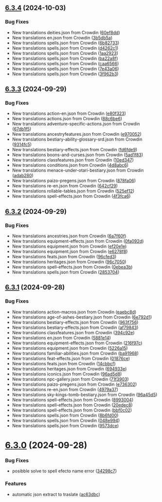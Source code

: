 ## [6.3.4](https://github.com/allnnde/pf2e-esp-translation/compare/v6.3.3...v6.3.4) (2024-10-03)


### Bug Fixes

* New translations deities.json from Crowdin ([60ef8dd](https://github.com/allnnde/pf2e-esp-translation/commit/60ef8dd503562af8b62bfae59b4e71352f6a4683))
* New translations en.json from Crowdin ([3b5db5a](https://github.com/allnnde/pf2e-esp-translation/commit/3b5db5aff31ff6d493c90833e63373ec5f2655f6))
* New translations spells.json from Crowdin ([6b82733](https://github.com/allnnde/pf2e-esp-translation/commit/6b82733298aceae10f99e9a63f982bf0d8ddec4c))
* New translations spells.json from Crowdin ([d4262c1](https://github.com/allnnde/pf2e-esp-translation/commit/d4262c16a39f361a3a4c73483b5ceb9e5ff62333))
* New translations spells.json from Crowdin ([1aa2923](https://github.com/allnnde/pf2e-esp-translation/commit/1aa2923eef65d541448f057b8dad93f5aed91605))
* New translations spells.json from Crowdin ([ba22a8f](https://github.com/allnnde/pf2e-esp-translation/commit/ba22a8f0e3eca634ab697f3d2a21cb32a2d96788))
* New translations spells.json from Crowdin ([caa6566](https://github.com/allnnde/pf2e-esp-translation/commit/caa656674b94a459624b793dc4258a54169b6adc))
* New translations spells.json from Crowdin ([7e43a06](https://github.com/allnnde/pf2e-esp-translation/commit/7e43a06310f6390fc32ce9ec5a9cc8ab2f5e8c6c))
* New translations spells.json from Crowdin ([3f962b3](https://github.com/allnnde/pf2e-esp-translation/commit/3f962b374b1b77e5d49f8e84c146c1ef3c6ddecd))



## [6.3.3](https://github.com/allnnde/pf2e-esp-translation/compare/v6.3.2...v6.3.3) (2024-09-29)


### Bug Fixes

* New translations action-en.json from Crowdin ([e80f323](https://github.com/allnnde/pf2e-esp-translation/commit/e80f32338b4255762d9c4db2c934f286cea4ceb8))
* New translations actions.json from Crowdin ([88c6be6](https://github.com/allnnde/pf2e-esp-translation/commit/88c6be663367081e867013a5b4cde151b10c925d))
* New translations adventure-specific-actions.json from Crowdin ([67db1f5](https://github.com/allnnde/pf2e-esp-translation/commit/67db1f518088966cea8abacd5ccbec549cf462a1))
* New translations ancestryfeatures.json from Crowdin ([e970052](https://github.com/allnnde/pf2e-esp-translation/commit/e9700520b63b5db165a87d4cacc9fc170ca3a200))
* New translations bestiary-ability-glossary-srd.json from Crowdin ([9314fc5](https://github.com/allnnde/pf2e-esp-translation/commit/9314fc5bfe9f852e90ca8667e36275424e6aac80))
* New translations bestiary-effects.json from Crowdin ([fd6fde9](https://github.com/allnnde/pf2e-esp-translation/commit/fd6fde94ba0611237c7d55d6ba4c408bf25f035e))
* New translations boons-and-curses.json from Crowdin ([5ad1f83](https://github.com/allnnde/pf2e-esp-translation/commit/5ad1f83a98cb855b279f013e14fcf0164503fd3b))
* New translations classfeatures.json from Crowdin ([10ed347](https://github.com/allnnde/pf2e-esp-translation/commit/10ed347c074b4ec3713c5c82620509b523661ae4))
* New translations conditions.json from Crowdin ([4d8abc6](https://github.com/allnnde/pf2e-esp-translation/commit/4d8abc6278bf7b610593d8f22805874c43630676))
* New translations menace-under-otari-bestiary.json from Crowdin ([adab280](https://github.com/allnnde/pf2e-esp-translation/commit/adab2805b483e77da0ee33bfa41622c0763e1976))
* New translations paizo-pregens.json from Crowdin ([878fa06](https://github.com/allnnde/pf2e-esp-translation/commit/878fa06f71b755ac0959e9d35329f5816dd4b439))
* New translations re-en.json from Crowdin ([642cf29](https://github.com/allnnde/pf2e-esp-translation/commit/642cf29e8c8e1219471cd3e75dbc8c0ed839ec14))
* New translations rollable-tables.json from Crowdin ([525ef12](https://github.com/allnnde/pf2e-esp-translation/commit/525ef128168be38bd86b9d9365176048bdfe008f))
* New translations spell-effects.json from Crowdin ([4f3fca6](https://github.com/allnnde/pf2e-esp-translation/commit/4f3fca67b50060c54baff2967f45b63fce91815c))



## [6.3.2](https://github.com/allnnde/pf2e-esp-translation/compare/v6.3.1...v6.3.2) (2024-09-29)


### Bug Fixes

* New translations ancestries.json from Crowdin ([6a7f60f](https://github.com/allnnde/pf2e-esp-translation/commit/6a7f60fb2589f8b94c4377a7e29941e4c93c9a50))
* New translations equipment-effects.json from Crowdin ([0fa092d](https://github.com/allnnde/pf2e-esp-translation/commit/0fa092dc70e1475640f6de6e27cb1bc0bf91157e))
* New translations equipment.json from Crowdin ([ef20e1e](https://github.com/allnnde/pf2e-esp-translation/commit/ef20e1e36182ae7b6a445659c7791434b5fed53c))
* New translations equipment.json from Crowdin ([e6278f8](https://github.com/allnnde/pf2e-esp-translation/commit/e6278f8b617517cf8bc9ab17b722bc202ec08b16))
* New translations feats.json from Crowdin ([96cfed3](https://github.com/allnnde/pf2e-esp-translation/commit/96cfed3680ba4421f6009f2054ca2ef46d0eac5c))
* New translations heritages.json from Crowdin ([96c7050](https://github.com/allnnde/pf2e-esp-translation/commit/96c7050b394ffd8c7f361424daf7f3884cf5f354))
* New translations spell-effects.json from Crowdin ([0ebea3b](https://github.com/allnnde/pf2e-esp-translation/commit/0ebea3b4e62e71a6574fdf923190a50c11c5cf0d))
* New translations spells.json from Crowdin ([2853704](https://github.com/allnnde/pf2e-esp-translation/commit/2853704735f847206e123a679332b30de884d832))



## [6.3.1](https://github.com/allnnde/pf2e-esp-translation/compare/v6.3.0...v6.3.1) (2024-09-28)


### Bug Fixes

* New translations action-macros.json from Crowdin ([eaebc8d](https://github.com/allnnde/pf2e-esp-translation/commit/eaebc8dd0808b51c289d5409dece9653c106e2aa))
* New translations age-of-ashes-bestiary.json from Crowdin ([6e792d1](https://github.com/allnnde/pf2e-esp-translation/commit/6e792d115f9091c17c49fce47bed9606fc660539))
* New translations bestiary-effects.json from Crowdin ([963f756](https://github.com/allnnde/pf2e-esp-translation/commit/963f756c5f8fa05a11521f7743495b9f3e5f3556))
* New translations bestiary-effects.json from Crowdin ([af79843](https://github.com/allnnde/pf2e-esp-translation/commit/af79843b4b725da6c42e2d7377828ea8105bbad3))
* New translations classfeatures.json from Crowdin ([394c92e](https://github.com/allnnde/pf2e-esp-translation/commit/394c92ee448f8ce182631f362713d74257336ea1))
* New translations en.json from Crowdin ([5881e14](https://github.com/allnnde/pf2e-esp-translation/commit/5881e146dcc050726effb74d685c5484d6ffd486))
* New translations equipment-effects.json from Crowdin ([216f97c](https://github.com/allnnde/pf2e-esp-translation/commit/216f97c25482878a5ce9c75c31bbb56cb12af6dc))
* New translations equipment.json from Crowdin ([5226a15](https://github.com/allnnde/pf2e-esp-translation/commit/5226a1519629e3a72b580b68843ac2bd29d2a5e6))
* New translations familiar-abilities.json from Crowdin ([ba91968](https://github.com/allnnde/pf2e-esp-translation/commit/ba9196806ee7078b8967e6cc769c6cd8eef4ade1))
* New translations feat-effects.json from Crowdin ([01876ce](https://github.com/allnnde/pf2e-esp-translation/commit/01876ce9cd14be38b5c549914e6c2729e42eabf6))
* New translations feats.json from Crowdin ([14cbbcf](https://github.com/allnnde/pf2e-esp-translation/commit/14cbbcf4e872bebd2dfd04a6834713e47b9801da))
* New translations heritages.json from Crowdin ([694933e](https://github.com/allnnde/pf2e-esp-translation/commit/694933e6e280e76e70094d2eb5c42557f8f27a38))
* New translations iconics.json from Crowdin ([96ad5d8](https://github.com/allnnde/pf2e-esp-translation/commit/96ad5d8262de72acc2a54b697206f4e7b4f4e539))
* New translations npc-gallery.json from Crowdin ([71f3903](https://github.com/allnnde/pf2e-esp-translation/commit/71f3903dd1e3e61e01a6b4d3fb49c41b62c4144b))
* New translations paizo-pregens.json from Crowdin ([e736302](https://github.com/allnnde/pf2e-esp-translation/commit/e7363022566267262169152132ff22bd3162b824))
* New translations re-en.json from Crowdin ([4979a37](https://github.com/allnnde/pf2e-esp-translation/commit/4979a370ba0de868b6000d32e9bf66ae63b54b40))
* New translations sky-kings-tomb-bestiary.json from Crowdin ([96a45d5](https://github.com/allnnde/pf2e-esp-translation/commit/96a45d5a4b940ba816673973a2bb70dfb958c41c))
* New translations spell-effects.json from Crowdin ([8993004](https://github.com/allnnde/pf2e-esp-translation/commit/899300420abdd054719bf86f499d7da5e9506b5b))
* New translations spell-effects.json from Crowdin ([20edec8](https://github.com/allnnde/pf2e-esp-translation/commit/20edec8793827750322f14688acd65afca7611b1))
* New translations spell-effects.json from Crowdin ([bbf0c02](https://github.com/allnnde/pf2e-esp-translation/commit/bbf0c0214dbf406627037d437dfc9065e3164d2a))
* New translations spells.json from Crowdin ([8b6fd00](https://github.com/allnnde/pf2e-esp-translation/commit/8b6fd00a69f896028f57ddd5981ad569c8e2add1))
* New translations spells.json from Crowdin ([048e994](https://github.com/allnnde/pf2e-esp-translation/commit/048e9949930ff49568c42fa084622d0fa01221ce))
* New translations spells.json from Crowdin ([9573dce](https://github.com/allnnde/pf2e-esp-translation/commit/9573dce9d74e16655e0653cec11e714192a992e4))



# [6.3.0](https://github.com/allnnde/pf2e-esp-translation/compare/v6.2.2...v6.3.0) (2024-09-28)


### Bug Fixes

* posibble solve to spell efecto name error ([34298c7](https://github.com/allnnde/pf2e-esp-translation/commit/34298c71bd4c449acab32b227b47ca6c09a2786d))


### Features

* automatic json extract to traslate ([ac63dbc](https://github.com/allnnde/pf2e-esp-translation/commit/ac63dbccb1a86279bd4f97ebffd7846f29f49d89))



